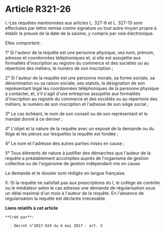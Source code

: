# Article R321-26

I.-Les requêtes mentionnées aux articles L. 327-6 et L. 327-13 sont effectuées par lettre remise contre signature ou tout
autre moyen propre à établir la preuve de la date de la saisine, y compris par voie électronique.

Elles comportent :

1° Si l'auteur de la requête est une personne physique, ses nom, prénom, adresse et coordonnées téléphoniques et, si elle est
assujettie aux formalités d'inscription au registre du commerce et des sociétés ou au répertoire des métiers, le numéro de
son inscription ;

2° Si l'auteur de la requête est une personne morale, sa forme sociale, sa dénomination ou sa raison sociale, ses statuts, la
désignation de son représentant légal les coordonnées téléphoniques de la personne physique à contacter, et, s'il s'agit
d'une entreprise assujettie aux formalités d'inscription au registre du commerce et des sociétés ou au répertoire des
métiers, le numéro de son inscription et l'adresse de son siège social ;

3° Le cas échéant, le nom de son conseil ou de son représentant et le mandat donné à ce dernier ;

4° L'objet et la nature de la requête avec un exposé de la demande ou du litige et les pièces sur lesquelles la requête est
fondée ;

4° Le nom et l'adresse des autres parties mises en cause ;

5° Tous éléments de nature à justifier des démarches que l'auteur de la requête a préalablement accomplies auprès de
l'organisme de gestion collective ou de l'organisme de gestion indépendant mis en cause.

La demande et le dossier sont rédigés en langue française.

II.-Si la requête ne satisfait pas aux prescriptions du I, le collège de contrôle ou le médiateur selon le cas adresse une
demande de régularisation sous un délai maximal d'un mois à l'auteur de la requête. En l'absence de régularisation la requête
est déclarée irrecevable.

**Liens relatifs à cet article**

	**Créé par**:

	  - Décret n°2017-924 du 6 mai 2017 - art. 3

